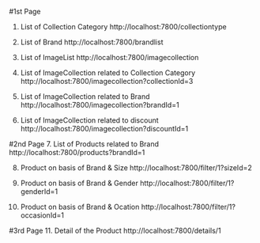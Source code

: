 #1st Page
1. List of Collection Category
http://localhost:7800/collectiontype

2. List of Brand
http://localhost:7800/brandlist

3. List of ImageList
http://localhost:7800/imagecollection

4. List of ImageCollection related to Collection Category
http://localhost:7800/imagecollection?collectionId=3

5. List of ImageCollection related to Brand
http://localhost:7800/imagecollection?brandId=1

6. List of ImageCollection related to discount
http://localhost:7800/imagecollection?discountId=1


#2nd Page
7. List of Products related to Brand
http://localhost:7800/products?brandId=1

8. Product on basis of Brand & Size
http://localhost:7800/filter/1?sizeId=2

9. Product on basis of Brand & Gender
http://localhost:7800/filter/1?genderId=1

10. Product on basis of Brand & Ocation
http://localhost:7800/filter/1?occasionId=1


#3rd Page 
11. Detail of the Product
http://localhost:7800/details/1